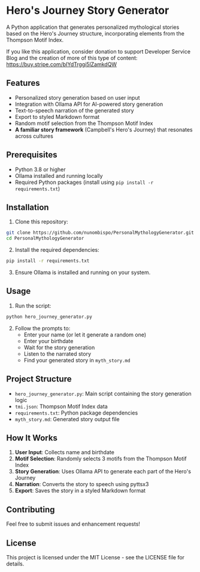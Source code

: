 # Hero's Journey Story Generator

A Python application that generates personalized mythological stories based on the Hero's Journey structure, incorporating elements from the Thompson Motif Index.

If you like this application, consider donation to support Developer Service Blog and the creation of more of this type of content: https://buy.stripe.com/bIYdTrggi5lZamkdQW

## Features

- Personalized story generation based on user input
- Integration with Ollama API for AI-powered story generation
- Text-to-speech narration of the generated story
- Export to styled Markdown format
- Random motif selection from the Thompson Motif Index
- **A familiar story framework** (Campbell's Hero's Journey) that resonates across cultures

## Prerequisites

- Python 3.8 or higher
- Ollama installed and running locally
- Required Python packages (install using `pip install -r requirements.txt`)

## Installation

1. Clone this repository:

```bash
git clone https://github.com/nunombispo/PersonalMythologyGenerator.git
cd PersonalMythologyGenerator
```

2. Install the required dependencies:

```bash
pip install -r requirements.txt
```

3. Ensure Ollama is installed and running on your system.

## Usage

1. Run the script:

```bash
python hero_journey_generator.py
```

2. Follow the prompts to:
   - Enter your name (or let it generate a random one)
   - Enter your birthdate
   - Wait for the story generation
   - Listen to the narrated story
   - Find your generated story in `myth_story.md`

## Project Structure

- `hero_journey_generator.py`: Main script containing the story generation logic
- `tmi.json`: Thompson Motif Index data
- `requirements.txt`: Python package dependencies
- `myth_story.md`: Generated story output file

## How It Works

1. **User Input**: Collects name and birthdate
2. **Motif Selection**: Randomly selects 3 motifs from the Thompson Motif Index
3. **Story Generation**: Uses Ollama API to generate each part of the Hero's Journey
4. **Narration**: Converts the story to speech using pyttsx3
5. **Export**: Saves the story in a styled Markdown format

## Contributing

Feel free to submit issues and enhancement requests!

## License

This project is licensed under the MIT License - see the LICENSE file for details.
